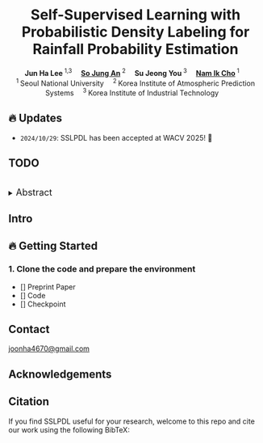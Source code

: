 <h1 align="center">Self-Supervised Learning with Probabilistic Density Labeling for Rainfall Probability Estimation</h1>

<div align='center'>
    <strong>Jun Ha Lee</strong></a><sup> 1,3</sup>&emsp;
    <a href='https://scholar.google.com/citations?hl=ko&user=gKrLgVUAAAAJ' target='_blank'><strong>So Jung An</strong></a><sup> 2</sup>&emsp;
    <strong>Su Jeong You</strong><sup> 3</sup>&emsp;
    <a href='https://scholar.google.com/citations?hl=ko&user=Ntx5VRIAAAAJ' target='_blank'><strong>Nam Ik Cho</strong></a><sup> 1</sup>&emsp;
</div>

<div align='center'>
    <sup>1 </sup>Seoul National University&emsp; <sup>2 </sup>Korea Institute of Atmospheric Prediction Systems&emsp; <sup>3 </sup>Korea Institute of Industrial Technology&emsp;
</div>

## 🔥 Updates
- `2024/10/29`: SSLPDL has been accepted at WACV 2025! 🎊

## TODO

<br>
<details>
  <summary>
  <font size="+1">Abstract</font>
  </summary>
Numerical weather prediction (NWP) models are fundamental in meteorology for simulating and forecasting the behavior of various atmospheric variables. The accuracy of precipitation forecasts and the acquisition of sufficient lead time are crucial for preventing hazardous weather events. However, the performance of NWP models is compromised by the nonlinear and unpredictable patterns of extreme weather phenomena induced by temporal dynamics. In this regard, we propose a \textbf{S}elf-\textbf{S}upervised \textbf{L}earning with \textbf{P}robabilistic \textbf{D}ensity \textbf{L}abeling (SSLPDL) for estimating rainfall probability by post-processing NWP forecasts. Our post-processing method uses self-supervised learning (SSL) with masked modeling for reconstructing atmospheric physics variables, enabling the model to learn the dependency between variables. The pre-trained encoder is then utilized in transfer learning to a precipitation segmentation task. Furthermore, we introduce a straightforward labeling approach based on probability density to address the class imbalance in extreme weather phenomena like heavy rain events. Experimental results show that SSLPDL surpasses other precipitation forecasting models in regional precipitation post-processing and demonstrates competitive performance in extending forecast lead times.
</details>

## Intro

## 🔥 Getting Started
### 1. Clone the code and prepare the environment
- [] Preprint Paper
- [] Code
- [] Checkpoint

## Contact
joonha4670@gmail.com

## Acknowledgements

## Citation
If you find SSLPDL useful for your research, welcome to this repo and cite our work using the following BibTeX:
